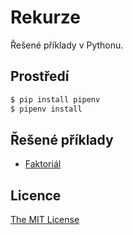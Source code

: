 # Rekurze #

Řešené příklady v Pythonu.

## Prostředí ##

```bash
$ pip install pipenv
$ pipenv install
```

## Řešené příklady ##

- [Faktoriál](factorial)

## Licence ##

[The MIT License](LICENSE.txt)
